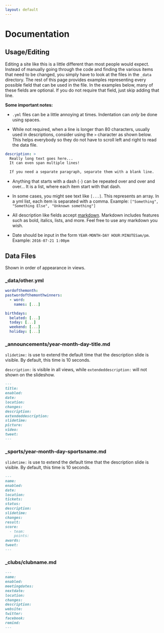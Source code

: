 ```yaml
---
layout: default
---
```


# Documentation

## Usage/Editing

Editing a site like this is a little different than most people would expect.
Instead of manually going through the code and finding the various items that 
need to be changed, you simply have to look at the files in the `_data` 
directory. The rest of this page provides examples representing every possible 
field that can be used in the file. In the examples below, many of these fields 
are optional. If you do not require that field, just skip adding that line.

**Some important notes:** 

* `.yml` files can be a little annoying at times. Indentation can _only_ be done 
using spaces. 

* While not required, when a line is longer than 80 characters, 
usually used in descriptions, consider using the `>` character as shown below.
This helps everybody so they do not have to scroll left and right to read the 
data file.

```yml
description: >
  Really long text goes here...
  It can even span multiple lines!

  If you need a separate paragraph, separate them with a blank line.
```

* Anything that starts with a dash (`-`) can be repeated over and over and over...
It is a list, where each item start with that dash.

* In some cases, you might see text like `[...]`. This represents an array. 
In a yml list, each item is separated with a comma. 
Example: `["Something", "Something Else", "Unknown something"]`

* All description like fields accept 
[markdown](https://help.github.com/articles/basic-writing-and-formatting-syntax/).
Markdown includes features such as bold, italics, lists, and more. Feel free to 
use any markdown you wish.

* Date should be input in the form `YEAR-MONTH-DAY HOUR:MINUTESam/pm`. 
Example: `2016-07-21 1:00pm` 

## Data Files

Shown in order of appearance in views.

### _data/other.yml

```yml
wordofthemonth: 
pastwordofthemonthwinners:
  - word: 
    names: [...]

birthdays:
  belated: [...]
  today: [...]
  weekend: [...]
  holiday: [...]
```

### _announcements/year-month-day-title.md

`slidetime:` is use to extend the default time that the description slide 
is visible. By default, this time is 10 seconds.

`description:` is visible in all views, while `extendeddescription:` will not 
shown on the slideshow. 

```md
---
title: 
enabled: 
date: 
location: 
changes: 
description: 
extendeddescription: 
slidetime: 
picture: 
video: 
tweet: 
---
```

### _sports/year-month-day-sportsname.md

`slidetime:` is use to extend the default time that the description slide is 
visible. By default, this time is 10 seconds.

```md
---
name: 
enabled: 
date: 
location: 
tickets: 
status: 
description: 
slidetime: 
changes: 
result: 
score:
  - team: 
    points: 
awards: 
tweet: 
---
```

### _clubs/clubname.md

```md
---
name: 
enabled:
meetingdates: 
nextdate: 
location: 
changes: 
description: 
website:
twitter:
facebook:
remind:
---
```
